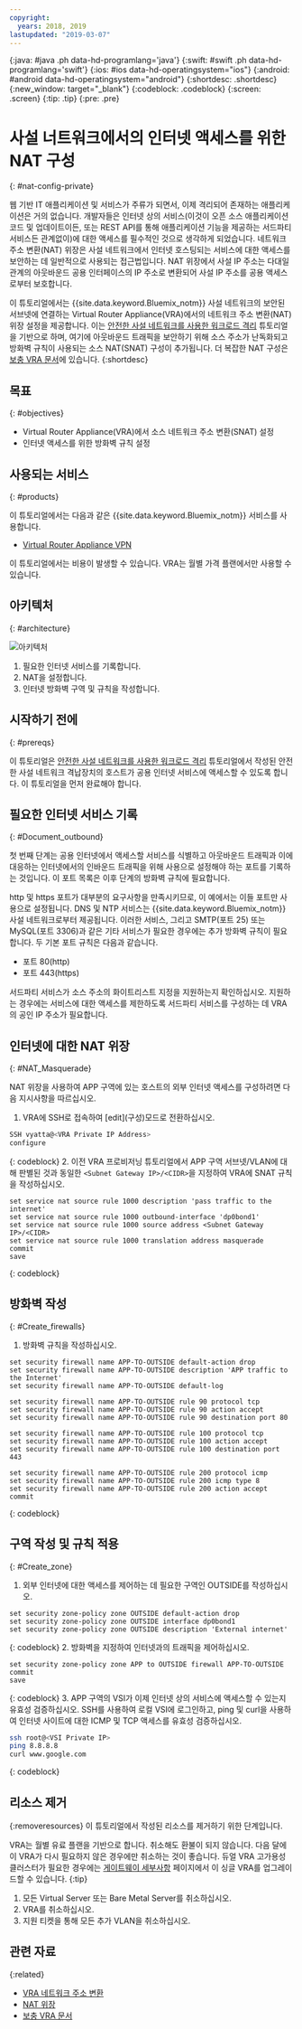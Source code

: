 ```yaml
---
copyright:
  years: 2018, 2019
lastupdated: "2019-03-07"
---
```


{:java: #java .ph data-hd-programlang='java'}
{:swift: #swift .ph data-hd-programlang='swift'}
{:ios: #ios data-hd-operatingsystem="ios"}
{:android: #android data-hd-operatingsystem="android"}
{:shortdesc: .shortdesc}
{:new_window: target="_blank"}
{:codeblock: .codeblock}
{:screen: .screen}
{:tip: .tip}
{:pre: .pre}

# 사설 너트워크에서의 인터넷 액세스를 위한 NAT 구성
{: #nat-config-private}

웹 기반 IT 애플리케이션 및 서비스가 주류가 되면서, 이제 격리되어 존재하는 애플리케이션은 거의 없습니다. 개발자들은 인터넷 상의 서비스(이것이 오픈 소스 애플리케이션 코드 및 업데이트이든, 또는 REST API를 통해 애플리케이션 기능을 제공하는 서드파티 서비스든 관계없이)에 대한 액세스를 필수적인 것으로 생각하게 되었습니다. 네트워크 주소 변환(NAT) 위장은 사설 네트워크에서 인터넷 호스팅되는 서비스에 대한 액세스를 보안하는 데 일반적으로 사용되는 접근법입니다. NAT 위장에서 사설 IP 주소는 다대일 관계의 아웃바운드 공용 인터페이스의 IP 주소로 변환되어 사설 IP 주소를 공용 액세스로부터 보호합니다.   

이 튜토리얼에서는 {{site.data.keyword.Bluemix_notm}} 사설 네트워크의 보안된 서브넷에 연결하는 Virtual Router Appliance(VRA)에서의 네트워크 주소 변환(NAT) 위장 설정을 제공합니다. 이는 [안전한 사설 네트워크를 사용한 워크로드 격리](https://{DomainName}/docs/tutorials?topic=solution-tutorials-secure-network-enclosure#secure-network-enclosure) 튜토리얼을 기반으로 하며, 여기에 아웃바운드 트래픽을 보안하기 위해 소스 주소가 난독화되고 방화벽 규칙이 사용되는 소스 NAT(SNAT) 구성이 추가됩니다. 더 복잡한 NAT 구성은 [보충 VRA 문서]( https://{DomainName}/docs/infrastructure/virtual-router-appliance?topic=virtual-router-appliance-supplemental-vra-documentation#supplemental-vra-documentation)에 있습니다.
{:shortdesc}

## 목표
{: #objectives}

-	Virtual Router Appliance(VRA)에서 소스 네트워크 주소 변환(SNAT) 설정
-	인터넷 액세스를 위한 방화벽 규칙 설정

## 사용되는 서비스
{: #products}

이 튜토리얼에서는 다음과 같은 {{site.data.keyword.Bluemix_notm}} 서비스를 사용합니다.  

* [Virtual Router Appliance VPN](https://{DomainName}/docs/infrastructure/virtual-router-appliance?topic=virtual-router-appliance-about-the-vra#virtual-private-network-vpn-gateway)

이 튜토리얼에서는 비용이 발생할 수 있습니다. VRA는 월별 가격 플랜에서만 사용할 수 있습니다. 

## 아키텍처
{: #architecture}

<p style="text-align: center;">

  ![아키텍처](images/solution35-nat-config-private/vra-nat.png)
</p>

1.	필요한 인터넷 서비스를 기록합니다. 
2.	NAT을 설정합니다. 
3.	인터넷 방화벽 구역 및 규칙을 작성합니다. 

## 시작하기 전에
{: #prereqs}

이 튜토리얼은 [안전한 사설 네트워크를 사용한 워크로드 격리](https://{DomainName}/docs/tutorials?topic=solution-tutorials-secure-network-enclosure#secure-network-enclosure) 튜토리얼에서 작성된 안전한 사설 네트워크 격납장치의 호스트가 공용 인터넷 서비스에 액세스할 수 있도록 합니다. 이 튜토리얼을 먼저 완료해야 합니다.  

## 필요한 인터넷 서비스 기록
{: #Document_outbound}

첫 번째 단계는 공용 인터넷에서 액세스할 서비스를 식별하고 아웃바운드 트래픽과 이에 대응하는 인터넷에서의 인바운드 트래픽을 위해 사용으로 설정해야 하는 포트를 기록하는 것입니다. 이 포트 목록은 이후 단계의 방화벽 규칙에 필요합니다.  

http 및 https 포트가 대부분의 요구사항을 만족시키므로, 이 예에서는 이들 포트만 사용으로 설정됩니다. DNS 및 NTP 서비스는 {{site.data.keyword.Bluemix_notm}} 사설 네트워크로부터 제공됩니다. 이러한 서비스, 그리고 SMTP(포트 25) 또는 MySQL(포트 3306)과 같은 기타 서비스가 필요한 경우에는 추가 방화벽 규칙이 필요합니다. 두 기본 포트 규칙은 다음과 같습니다. 

-	포트 80(http)
-	포트 443(https)

서드파티 서비스가 소스 주소의 화이트리스트 지정을 지원하는지 확인하십시오. 지원하는 경우에는 서비스에 대한 액세스를 제한하도록 서드파티 서비스를 구성하는 데 VRA의 공인 IP 주소가 필요합니다.  


## 인터넷에 대한 NAT 위장 
{: #NAT_Masquerade}

NAT 위장을 사용하여 APP 구역에 있는 호스트의 외부 인터넷 액세스를 구성하려면 다음 지시사항을 따르십시오.  

1.	VRA에 SSH로 접속하여 \[edit\](구성)모드로 전환하십시오. 
   ```bash
   SSH vyatta@<VRA Private IP Address>
   configure
   ```
   {: codeblock}
2.	이전 VRA 프로비저닝 튜토리얼에서 APP 구역 서브넷/VLAN에 대해 판별된 것과 동일한 `<Subnet Gateway IP>/<CIDR>`을 지정하여 VRA에 SNAT 규칙을 작성하십시오.  
   ```
   set service nat source rule 1000 description 'pass traffic to the internet'
   set service nat source rule 1000 outbound-interface 'dp0bond1'
   set service nat source rule 1000 source address <Subnet Gateway IP>/<CIDR>
   set service nat source rule 1000 translation address masquerade
   commit
   save
   ```
   {: codeblock}

## 방화벽 작성
{: #Create_firewalls}

1.	방화벽 규칙을 작성하십시오.  
   ```
   set security firewall name APP-TO-OUTSIDE default-action drop
   set security firewall name APP-TO-OUTSIDE description 'APP traffic to the Internet'
   set security firewall name APP-TO-OUTSIDE default-log

   set security firewall name APP-TO-OUTSIDE rule 90 protocol tcp
   set security firewall name APP-TO-OUTSIDE rule 90 action accept
   set security firewall name APP-TO-OUTSIDE rule 90 destination port 80

   set security firewall name APP-TO-OUTSIDE rule 100 protocol tcp
   set security firewall name APP-TO-OUTSIDE rule 100 action accept
   set security firewall name APP-TO-OUTSIDE rule 100 destination port 443

   set security firewall name APP-TO-OUTSIDE rule 200 protocol icmp
   set security firewall name APP-TO-OUTSIDE rule 200 icmp type 8
   set security firewall name APP-TO-OUTSIDE rule 200 action accept
   commit
   ```
   {: codeblock}

## 구역 작성 및 규칙 적용
{: #Create_zone}

1.	외부 인터넷에 대한 액세스를 제어하는 데 필요한 구역인 OUTSIDE를 작성하십시오. 
   ```
   set security zone-policy zone OUTSIDE default-action drop
   set security zone-policy zone OUTSIDE interface dp0bond1
   set security zone-policy zone OUTSIDE description 'External internet'
   ```
   {: codeblock}
2.	방화벽을 지정하여 인터넷과의 트래픽을 제어하십시오. 
   ```
   set security zone-policy zone APP to OUTSIDE firewall APP-TO-OUTSIDE 
   commit
   save
   ```
   {: codeblock}
3.	APP 구역의 VSI가 이제 인터넷 상의 서비스에 액세스할 수 있는지 유효성 검증하십시오. SSH를 사용하여 로컬 VSI에 로그인하고, ping 및 curl을 사용하여 인터넷 사이트에 대한 ICMP 및 TCP 액세스를 유효성 검증하십시오.   
   ```bash
   ssh root@<VSI Private IP>
   ping 8.8.8.8
   curl www.google.com
   ```
   {: codeblock}

## 리소스 제거
{:removeresources}
이 튜토리얼에서 작성된 리소스를 제거하기 위한 단계입니다.  

VRA는 월별 유료 플랜을 기반으로 합니다. 취소해도 환불이 되지 않습니다. 다음 달에 이 VRA가 다시 필요하지 않은 경우에만 취소하는 것이 좋습니다. 듀얼 VRA 고가용성 클러스터가 필요한 경우에는 [게이트웨이 세부사항](https://{DomainName}/classic/network/gatewayappliances) 페이지에서 이 싱글 VRA를 업그레이드할 수 있습니다.
{:tip}  

1. 모든 Virtual Server 또는 Bare Metal Server를 취소하십시오. 
2. VRA를 취소하십시오. 
3. 지원 티켓을 통해 모든 추가 VLAN을 취소하십시오.  

## 관련 자료
{:related}

-	[VRA 네트워크 주소 변환]( https://{DomainName}/docs/infrastructure/virtual-router-appliance?topic=virtual-router-appliance-about-the-vra#network-address-translation-nat-) 
-	[NAT 위장]( https://{DomainName}/docs/infrastructure/virtual-router-appliance?topic=virtual-router-appliance-setting-up-nat-rules-on-vyatta-5400#one-to-many-nat-rule-masquerade-)
-	[보충 VRA 문서]( https://{DomainName}/docs/infrastructure/virtual-router-appliance?topic=virtual-router-appliance-supplemental-vra-documentation#supplemental-vra-documentation)

